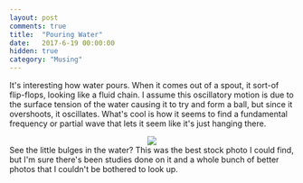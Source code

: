 ```yaml
---
layout: post
comments: true
title:  "Pouring Water"
date:   2017-6-19 00:00:00
hidden: true
category: "Musing"
---
```


It's interesting how water pours. When it comes out of a spout, it sort-of flip-flops, looking like a fluid chain. I assume this oscillatory motion is due to the surface tension of the water causing it to try and form a ball, but since it overshoots, it oscillates. What's cool is how it seems to find a fundamental frequency or partial wave that lets it seem like it's just hanging there.
<center>
<img src="{{site.url}}/attachments/water_pouring.jpg"/>
</center>
See the little bulges in the water? This was the best stock photo I could find, but I'm sure there's been studies done on it and a whole bunch of better photos that I couldn't be bothered to look up.
